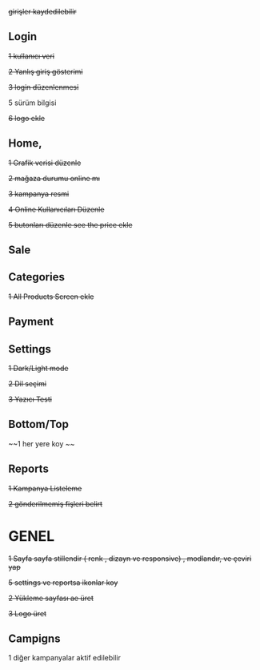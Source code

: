 
~~girişler kaydedilebilir~~

## Login

~~1 kullanıcı veri~~

~~2 Yanlış giriş gösterimi~~

~~3 login düzenlenmesi~~

5 sürüm bilgisi

~~6 logo ekle~~



## Home,

~~1 Grafik verisi düzenle~~

~~2 mağaza durumu online mı~~

~~3 kampanya resmi~~

~~4 Online Kullanıcıları Düzenle~~

~~5 butonları düzenle see the price ekle~~



## Sale


## Categories

~~1 All Products Screen ekle~~


## Payment



## Settings

~~1 Dark/Light mode~~

~~2 Dil seçimi~~

~~3 Yazıcı Testi~~

## Bottom/Top

~~1 her yere koy ~~


## Reports

~~1 Kampanya Listeleme~~

~~2 gönderilmemiş fişleri belirt~~


# GENEL

~~1 Sayfa sayfa stillendir ( renk , dizayn ve responsive) , modlandır, ve  çeviri yap~~

~~5 settings ve reportsa ikonlar koy~~


~~2 Yükleme sayfası ae üret~~

~~3 Logo üret~~

## Campigns

1 diğer kampanyalar aktif edilebilir











